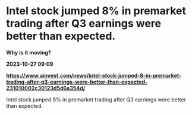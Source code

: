 # Intel stock jumped 8% in premarket trading after Q3 earnings were better than expected.
**Why is it moving?**

**2023-10-27 09:09**

**https://www.ainvest.com/news/intel-stock-jumped-8-in-premarket-trading-after-q3-earnings-were-better-than-expected-231010002c30123d5d6a354d/**

Intel stock jumped 8% in premarket trading after Q3 earnings were better than expected.